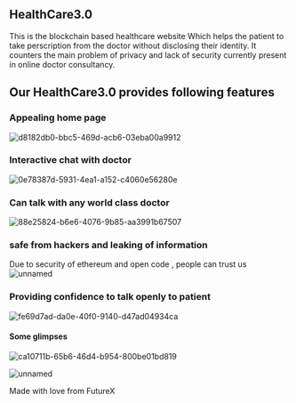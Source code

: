 ## HealthCare3.0

This is the blockchain based healthcare website Which helps the patient to take perscription from the doctor without disclosing their identity. 
It counters the main problem of privacy and lack of security currently present in online doctor consultancy.

## Our HealthCare3.0 provides following features
### Appealing home page
![d8182db0-bbc5-469d-acb6-03eba00a9912](https://github.com/kmtGryffindor20/Healthcare_3.0/assets/132554375/55af3380-d5af-4adc-8bc8-3f79961b789f)

### Interactive chat with doctor
![0e78387d-5931-4ea1-a152-c4060e56280e](https://github.com/kmtGryffindor20/Healthcare_3.0/assets/132554375/35874aed-fed5-4fa9-94b7-e69e5c02bcd1)

### Can talk with any world class doctor
![88e25824-b6e6-4076-9b85-aa3991b67507](https://github.com/kmtGryffindor20/Healthcare_3.0/assets/132554375/fcbcc08a-236e-4c10-85b4-6edeabfe76b0)
### safe from hackers and leaking of information
Due to security of ethereum and open code , people can trust us
![unnamed](https://github.com/kmtGryffindor20/Healthcare_3.0/assets/132554375/5ae3245a-b8bd-416f-8f3c-b2b5e22f195a)

### Providing confidence to talk openly to patient
![fe69d7ad-da0e-40f0-9140-d47ad04934ca](https://github.com/kmtGryffindor20/Healthcare_3.0/assets/132554375/cd196c35-f76c-4e4a-a709-0aeeae8cfa4f)

#### Some glimpses
![ca10711b-65b6-46d4-b954-800be01bd819](https://github.com/kmtGryffindor20/Healthcare_3.0/assets/132554375/6b2d0f8a-dc10-40e9-b458-ac10e40684fb)

![unnamed](https://github.com/kmtGryffindor20/Healthcare_3.0/assets/132554375/1abbe14a-fa41-4805-9901-79cd65f6f3c9)

Made with love from FutureX
